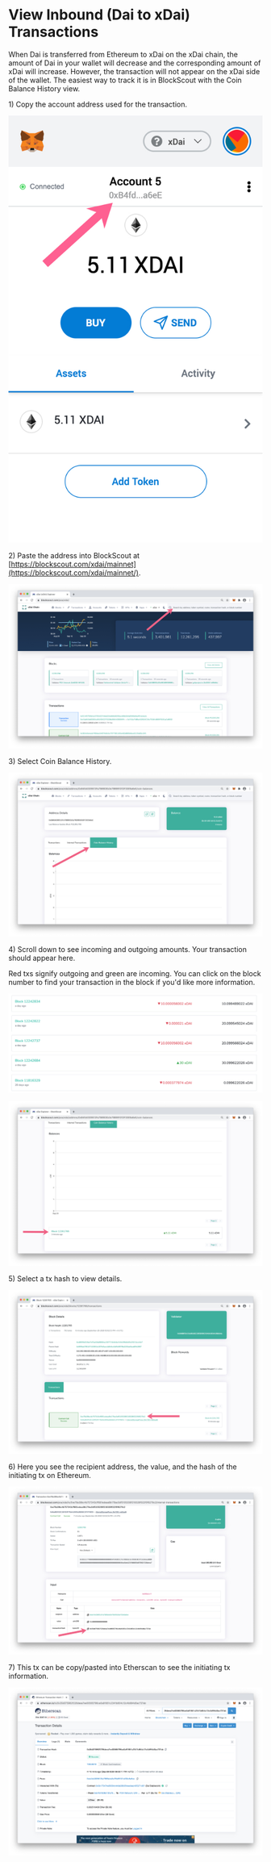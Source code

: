 # View Inbound \(Dai to xDai\) Transactions

When Dai is transferred from Ethereum to xDai on the xDai chain, the amount of Dai in your wallet will decrease and the corresponding amount of xDai will increase. However, the transaction will not appear on the xDai side of the wallet. The easiest way to track it is in BlockScout with the Coin Balance History view.

1\) Copy the account address used for the transaction.

![Copy Address - you can be connected to Ethereum or xDai, it is the same address on both chains.](../../../.gitbook/assets/tut22.jpg)

2\) Paste the address into BlockScout at [https://blockscout.com/xdai/mainnet](https://blockscout.com/xdai/mainnet/).

![](../../../.gitbook/assets/tut2.jpg)

3\) Select Coin Balance History.

![](../../../.gitbook/assets/tut3%20%281%29.jpg)

4\) Scroll down to see incoming and outgoing amounts. Your transaction should appear here.

Red txs signify outgoing and green are incoming. You can click on the block number to find your transaction in the block if you'd like more information.

![](../../../.gitbook/assets/tut5.jpg)

![Click the block for more details](../../../.gitbook/assets/tut6.jpg)

5\) Select a tx hash to view details.

![](../../../.gitbook/assets/tut9.jpg)

6\) Here you see the recipient address, the value, and the hash of the initiating tx on Ethereum.

![](../../../.gitbook/assets/tut10.jpg)

7\) This tx can be copy/pasted into Etherscan to see the initiating tx information.

![](../../../.gitbook/assets/tut11.jpg)

